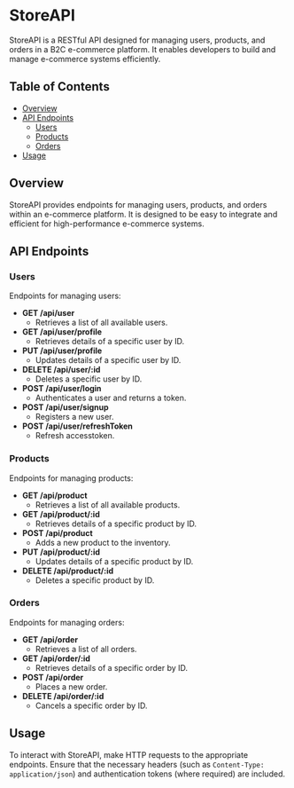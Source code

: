 # StoreAPI

StoreAPI is a RESTful API designed for managing users, products, and orders in a B2C e-commerce platform. It enables developers to build and manage e-commerce systems efficiently.

## Table of Contents

- [Overview](#overview)
- [API Endpoints](#api-endpoints)
  - [Users](#users)
  - [Products](#products)
  - [Orders](#orders)
- [Usage](#usage)

## Overview

StoreAPI provides endpoints for managing users, products, and orders within an e-commerce platform. It is designed to be easy to integrate and efficient for high-performance e-commerce systems.

## API Endpoints

### Users

Endpoints for managing users:

- **GET /api/user**
  - Retrieves a list of all available users.
- **GET /api/user/profile**
  - Retrieves details of a specific user by ID.
- **PUT /api/user/profile**
  - Updates details of a specific user by ID.
- **DELETE /api/user/:id**
  - Deletes a specific user by ID.
- **POST /api/user/login**
  - Authenticates a user and returns a token.
- **POST /api/user/signup**
  - Registers a new user.
- **POST /api/user/refreshToken**
  - Refresh accesstoken.

### Products

Endpoints for managing products:

- **GET /api/product**
  - Retrieves a list of all available products.
- **GET /api/product/:id**
  - Retrieves details of a specific product by ID.
- **POST /api/product**
  - Adds a new product to the inventory.
- **PUT /api/product/:id**
  - Updates details of a specific product by ID.
- **DELETE /api/product/:id**
  - Deletes a specific product by ID.

### Orders

Endpoints for managing orders:

- **GET /api/order**
  - Retrieves a list of all orders.
- **GET /api/order/:id**
  - Retrieves details of a specific order by ID.
- **POST /api/order**
  - Places a new order.
- **DELETE /api/order/:id**
  - Cancels a specific order by ID.

## Usage

To interact with StoreAPI, make HTTP requests to the appropriate endpoints. Ensure that the necessary headers (such as `Content-Type: application/json`) and authentication tokens (where required) are included.
